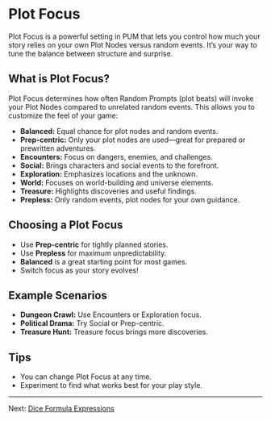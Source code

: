 # Plot Focus

Plot Focus is a powerful setting in PUM that lets you control how much your story relies on your own Plot Nodes versus random events. It’s your way to tune the balance between structure and surprise.

## What is Plot Focus?
Plot Focus determines how often Random Prompts (plot beats) will invoke your Plot Nodes compared to unrelated random events. This allows you to customize the feel of your game:

- **Balanced:** Equal chance for plot nodes and random events.
- **Prep-centric:** Only your plot nodes are used—great for prepared or prewritten adventures.
- **Encounters:** Focus on dangers, enemies, and challenges.
- **Social:** Brings characters and social events to the forefront.
- **Exploration:** Emphasizes locations and the unknown.
- **World:** Focuses on world-building and universe elements.
- **Treasure:** Highlights discoveries and useful findings.
- **Prepless:** Only random events, plot nodes for your own guidance.

## Choosing a Plot Focus
- Use **Prep-centric** for tightly planned stories.
- Use **Prepless** for maximum unpredictability.
- **Balanced** is a great starting point for most games.
- Switch focus as your story evolves!

## Example Scenarios
- **Dungeon Crawl:** Use Encounters or Exploration focus.
- **Political Drama:** Try Social or Prep-centric.
- **Treasure Hunt:** Treasure focus brings more discoveries.

## Tips
- You can change Plot Focus at any time.
- Experiment to find what works best for your play style.

---

Next: [Dice Formula Expressions](dice-formulas.md)
